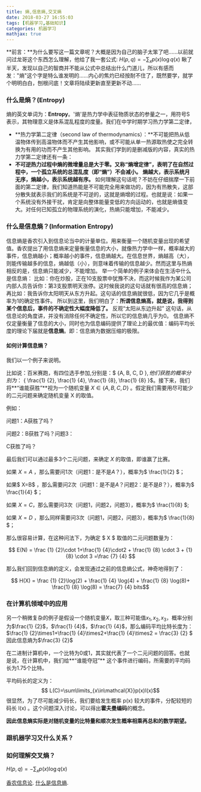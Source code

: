 ```yaml
---
title: 熵,信息熵,交叉熵
date: 2018-03-27 16:55:03
tags: [机器学习,基础知识]
categories: 机器学习
mathjax: true
---
```

**前言：**为什么要写这一篇文章呢？大概是因为自己的脑子太笨了吧……以前就问过龙哥这个东西怎么理解，他给了我一套公式: $H(p,q) = -\sum_xp(x) \log q(x)$ 瞅了半天，发现以自己的智商并不能从公式中总结出什么门道儿，所以有感而发："熵"这个字是特么谁发明的……内心的焦灼已经按耐不住了，既然要学，就学个明明白白，刨根问底！文章将陆续更新直至更新不动……
### 什么是熵？(Entropy)
熵的英文单词为：**Entropy**。'熵'是热力学中表征物质状态的参量之一，用符号S表示，其物理意义是体系混乱程度的度量。我们在中学时期学习热力学第二定律，
- **热力学第二定律（second law of thermodynamics）：**不可能把热从低温物体传到高温物体而不产生其他影响，或不可能从单一热源取热使之完全转换为有用的功而不产生其他影响。
其实我们学到的是删减版的内容，真实的热力学第二定律还有一条：
- **不可逆热力过程中熵的微增量总是大于零。又称“熵增定律”，表明了在自然过程中，一个孤立系统的总混乱度（即“熵”）不会减小。**
**熵越大，表示系统月无序，熵越小，表示系统越有序。**
如何理解这句话呢？不妨在仔细揣摩一下前面的第二定律，我们知道热能是不可能完全用来做功的，因为有热散失，这部分散失就表示我们的系统是不可逆的，这就是熵增的过程。也就是说：如果一个系统没有外接干扰，肯定是向整体能量变低的方向运动的，也就是熵值变大。对任何已知孤立的物理系统的演化，热熵只能增加，不能减少。

### 什么是信息熵？(Information Entropy)
信息熵是香农引入到信息论当中的计量单位。用来衡量一个随机变量出现的希望值。香农提出了用信息熵来定量衡量信息的大小，就像热力学中一样，概率越大的事件，信息熵越小；概率越小的事件，信息熵越大。在信息世界，熵越高（大），则能传输越多的信息，熵越低（小），则意味着传输的信息越少。然而这里与热熵相反的是，信息熵只能减少，不能增加。
举一个简单的例子来体会在生活中什么是信息熵：
比如：你在炒股，正在10支股票中犹豫不决，而这时候我作为某公司内部人员告诉你：第3支股票明天涨停。这时候我说的这句话就有很高的信息熵；再比如：我告诉你太阳明天从东方升起。这句话的信息熵就很低，因为它几乎是概率为1的确定性事件。
所以到这里，我们明白了：**所谓信息熵高，就是说，我得到某个信息后，事件的不确定性大幅度降低了。** 反观“太阳从东边升起” 这句话，从信息论的角度讲，并没有消除任何不确定性，所以它的信息熵几乎为0。
信息熵不仅定量衡量了信息的大小，同时也为信息编码提供了理论上的最优值：编码平均长度的理论下届就是**信息熵**。即：信息熵为数据压缩的极限。

#### 如何计算信息熵？
我们以一个例子来说明。

比如说：百米赛跑，有四位选手参加,分别是：$ \{A, B, C, D  \}$,他们获胜的概率分别为：$ \{ \frac{1} {2}, \frac{1} {4}, \frac{1} {8}, \frac{1} {8} \}$。接下来，我们将**“谁能获胜”**视为一个随机变量 $X\in\{A,B,C,D\}$ 。假定我们需要用尽可能少的二元问题来确定随机变量 X 的取值。

例如：

问题1：A获胜了吗？

问题2：B获胜了吗？问题3：

C获胜了吗？

最后我们可以通过最多3个二元问题，来确定 $X$ 的取值，即谁赢了比赛。

如果 $X=A$ ，那么需要问1次（问题1：是不是$A$？），概率为$ \frac{1}{2} $；

如果$ X=B$ ，那么需要问2次（问题1：是不是$A$？问题2：是不是$B$？），概率为$ \frac{1}{4} $；

如果 $X=C$，那么需要问3次（问题1，问题2，问题3），概率为$ \frac{1}{8} $;

如果 $X=D$ ，那么同样需要问3次（问题1，问题2，问题3），概率为$ \frac{1}{8} $；

那么很容易计算，在这种问法下，为确定 $ X $ 取值的二元问题数量为：

$$ E(N) = \frac {1} {2}\cdot 1+\frac{1} {4}\cdot2 + \frac{1} {8} \cdot 3 + {1} {8} \cdot 3 =\frac {7} {4} $$

那么我们回到信息熵的定义，会发现通过之前的信息熵公式，神奇地得到了：

$$ H(X) = \frac {1} {2}\log(2) + \frac{1} {4} \log(4) + \frac{1} {8} \log(8)+ \frac{1} {8} \log(8) = \frac{7} {4} bits$$
	
### 在计算机领域中的应用
另一个稍微复杂的例子是假设一个随机变量$X$，取三种可能值$x_1,x_2,x_3$，概率分别为$\frac{1} {2}$，$\frac{1} {4}$，$\frac{1} {4}$，那么编码平均比特长度为：$\frac{1} {2}\times1+\frac{1} {4}\times2+\frac{1} {4}\times2 = \frac{3} {2} $ 因此信息熵为$\frac{3} {2}$

在二进制计算机中，一个比特为0或1，其实就代表了一个二元问题的回答。也就是说，在计算机中，我们给**“谁能夺冠”** 这个事件进行编码，所需要的平均码长为1.75个比特。

平均码长的定义为： 
$$ L(C)=\sum\limits_{x\in\mathcal{X}}p(x)l(x)$$
很显然，为了尽可能减少码长，我们要给发生概率 p(x) 较大的事件，分配较短的码长 l(x) 。这个问题深入讨论，可以得出**霍夫曼编码**的概念。

**因此信息熵实际是对随机变量的比特量和顺次发生概率相乘再总和的数学期望。**
### 跟机器学习又什么关系？

### 如何理解交叉熵？

$H(p,q) = -\sum_{x}p(x)\log q(x)$

[香农信息论](https://www.zhihu.com/question/27068465).
[什么是信息熵](https://www.zhihu.com/question/22178202).
